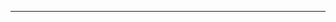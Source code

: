 <!--
CO_OP_TRANSLATOR_METADATA:
{
  "original_hash": "49981bca8da6f4e2bf28665b69862fdb",
  "translation_date": "2025-08-28T20:55:30+00:00",
  "source_file": "README.md",
  "language_code": "fa"
}
-->


---

